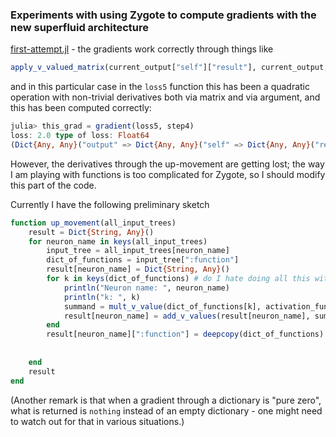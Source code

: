 ### Experiments with using Zygote to compute gradients with the new superfluid architecture

[first-attempt.jl](first-attempt.jl) - the gradients work correctly through things like

```julia
apply_v_valued_matrix(current_output["self"]["result"], current_output, 2)
```

and in this particular case in the `loss5` function this has been a quadratic operation with
non-trivial derivatives both via matrix and via argument, and this has been computed correctly:

```julia
julia> this_grad = gradient(loss5, step4)
loss: 2.0 type of loss: Float64
(Dict{Any, Any}("output" => Dict{Any, Any}("self" => Dict{Any, Any}("result" => Dict{Any, Any}("self" => Dict{Any, Any}("accum" => Dict{Any, Any}("self" => Dict{Any, Any}("result" => 6.0))))))),)
```

However, the derivatives through the up-movement are getting lost; the way I am playing with
functions is too complicated for Zygote, so I should modify this part of the code.

Currently I have the following preliminary sketch

```julia
function up_movement(all_input_trees)
    result = Dict{String, Any}()
    for neuron_name in keys(all_input_trees)
        input_tree = all_input_trees[neuron_name]
        dict_of_functions = input_tree[":function"]
        result[neuron_name] = Dict{String, Any}()
        for k in keys(dict_of_functions) # do I hate doing all this with mutable structures, or what?!
            println("Neuron name: ", neuron_name)
            println("k: ", k)
            summand = mult_v_value(dict_of_functions[k], activation_functions[k](input_tree))
            result[neuron_name] = add_v_values(result[neuron_name], summand)
        end
        result[neuron_name][":function"] = deepcopy(dict_of_functions) # yes, I do hate doing this with mutables
                                                                       # but it is what it is for now
                                                                       # (this order of operations enforces ":function" discipline)
    end
    result
end

```

(Another remark is that when a gradient through a dictionary is "pure zero", what is returned is
`nothing` instead of an empty dictionary - one might need to watch out for that in various situations.) 
